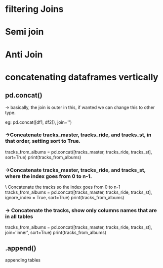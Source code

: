 # filtering Joins

# Semi join

# Anti Join

# concatenating dataframes vertically
## pd.concat()

-> basically, the join is outer in this, if wanted we can change this to other type.

eg:   pd.concat([df1, df2]), join='<type of join>')

### ->Concatenate tracks_master, tracks_ride, and tracks_st, in that order, setting sort to True.
  
tracks_from_albums = pd.concat([tracks_master, tracks_ride, tracks_st],
                               sort=True)
print(tracks_from_albums) 

### ->Concatenate tracks_master, tracks_ride, and tracks_st, where the index goes from 0 to n-1.
 \\ Concatenate the tracks so the index goes from 0 to n-1
tracks_from_albums = pd.concat([tracks_master, tracks_ride, tracks_st],
                               ignore_index = True,
                               sort=True)
print(tracks_from_albums)
  

 ### -> Concatenate the tracks, show only columns names that are in all tables
tracks_from_albums = pd.concat([tracks_master, tracks_ride, tracks_st],
                               join='inner',
                               sort=True)
print(tracks_from_albums)
  
## .append()
  
 appending tables
 
 
